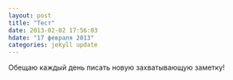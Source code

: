 ```yaml
---
layout: post
title: "Тест"
date: 2013-02-02 17:56:03
hdate: "17 февраля 2013"
categories: jekyll update
---
```

Обещаю каждый день писать новую захватывающую заметку!
